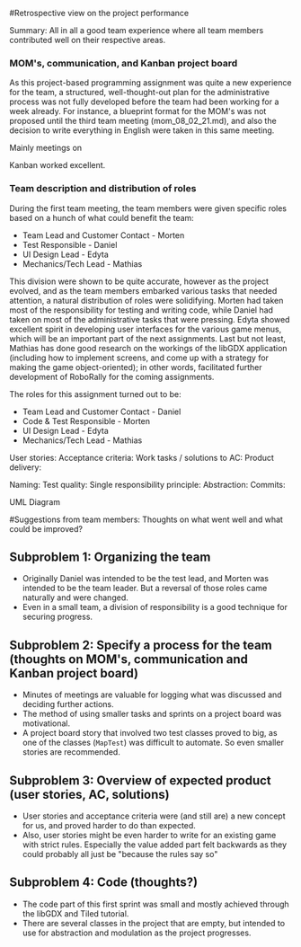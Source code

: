 #Retrospective view on the project performance

Summary: All in all a good team experience where all team members contributed well on their respective areas.


### MOM's, communication, and Kanban project board 
As this project-based programming assignment was quite a new experience for the team, a structured, well-thought-out
plan for the administrative process was not fully developed before the team had been working for a week already.
For instance, a blueprint format for the MOM's was not proposed until the third team meeting (mom_08_02_21.md),
and also the decision to write everything in English were taken in this same meeting.

Mainly meetings on 

Kanban worked excellent.



### Team description and distribution of roles
During the first team meeting, the team members were given specific roles based on a hunch of what could benefit
the team:
- Team Lead and Customer Contact - Morten
- Test Responsible - Daniel
- UI Design Lead - Edyta
- Mechanics/Tech Lead - Mathias

This division were shown to be quite accurate, however as the project evolved, and as the team members embarked various
tasks that needed attention, a natural distribution of roles were solidifying. Morten had taken most of the
responsibility for testing and writing code, while Daniel had taken on most of the administrative tasks that were
pressing. Edyta showed excellent spirit in developing user interfaces for the various game menus, which will be an
important part of the next assignments. Last but not least, Mathias has done good research on the workings of
the libGDX application (including how to implement screens, and come up with a strategy for making the game
object-oriented); in other words, facilitated further development of RoboRally for the coming assignments.

The roles for this assignment turned out to be:
- Team Lead and Customer Contact - Daniel
- Code & Test Responsible - Morten
- UI Design Lead - Edyta
- Mechanics/Tech Lead - Mathias


User stories:
Acceptance criteria:
Work tasks / solutions to AC:
Product delivery:

Naming:
Test quality:
Single responsibility principle:
Abstraction:
Commits: 

UML Diagram

#Suggestions from team members:
Thoughts on what went well and what could be improved?
## Subproblem 1: Organizing the team
- Originally Daniel was intended to be the test lead, and Morten was intended to be the team leader. But a reversal of
  those roles came naturally and were changed.
- Even in a small team, a division of responsibility is a good technique for securing progress.

## Subproblem 2: Specify a process for the team (thoughts on MOM's, communication and Kanban project board)
- Minutes of meetings are valuable for logging what was discussed and deciding further actions.
- The method of using smaller tasks and sprints on a project board was motivational.
- A project board story that involved two test classes proved to big, as one of the classes (`MapTest`) was difficult to automate.
  So even smaller stories are recommended.

## Subproblem 3: Overview of expected product (user stories, AC, solutions)
- User stories and acceptance criteria were (and still are) a new concept for us, and proved harder to do than expected.
- Also, user stories might be even harder to write for an existing game with strict rules. Especially the value added
  part felt backwards as they could probably all just be "because the rules say so"

## Subproblem 4: Code (thoughts?)
- The code part of this first sprint was small and mostly achieved through the libGDX and Tiled tutorial.
- There are several classes in the project that are empty, but intended to use for abstraction and modulation as the
  project progresses.